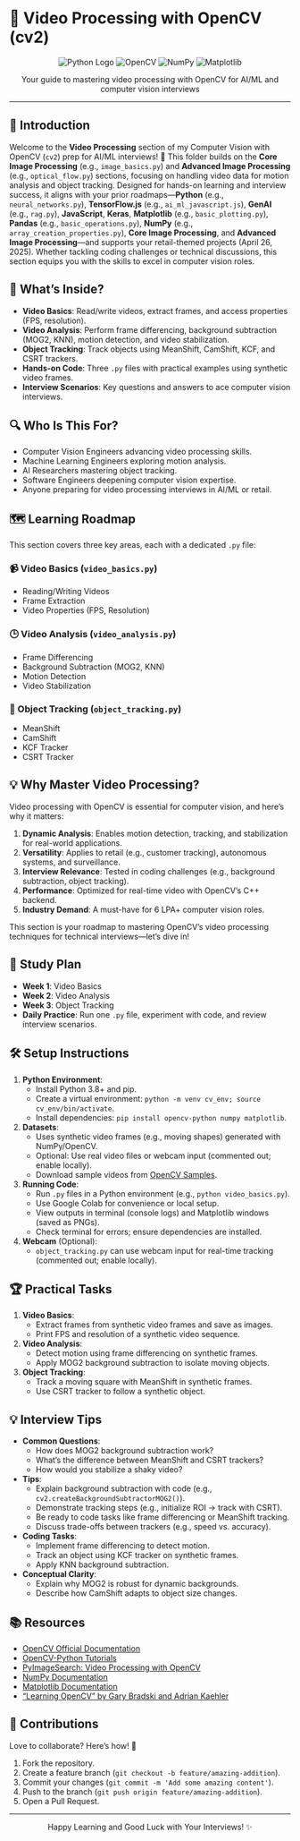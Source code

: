 # 🎥 Video Processing with OpenCV (cv2)

<div align="center">
  <img src="https://img.shields.io/badge/Python-3776AB?style=for-the-badge&logo=python&logoColor=white" alt="Python Logo" />
  <img src="https://img.shields.io/badge/OpenCV-5C3EE8?style=for-the-badge&logo=opencv&logoColor=white" alt="OpenCV" />
  <img src="https://img.shields.io/badge/NumPy-013243?style=for-the-badge&logo=numpy&logoColor=white" alt="NumPy" />
  <img src="https://img.shields.io/badge/Matplotlib-11557C?style=for-the-badge&logo=matplotlib&logoColor=white" alt="Matplotlib" />
</div>
<p align="center">Your guide to mastering video processing with OpenCV for AI/ML and computer vision interviews</p>

---

## 📖 Introduction

Welcome to the **Video Processing** section of my Computer Vision with OpenCV (`cv2`) prep for AI/ML interviews! 🚀 This folder builds on the **Core Image Processing** (e.g., `image_basics.py`) and **Advanced Image Processing** (e.g., `optical_flow.py`) sections, focusing on handling video data for motion analysis and object tracking. Designed for hands-on learning and interview success, it aligns with your prior roadmaps—**Python** (e.g., `neural_networks.py`), **TensorFlow.js** (e.g., `ai_ml_javascript.js`), **GenAI** (e.g., `rag.py`), **JavaScript**, **Keras**, **Matplotlib** (e.g., `basic_plotting.py`), **Pandas** (e.g., `basic_operations.py`), **NumPy** (e.g., `array_creation_properties.py`), **Core Image Processing**, and **Advanced Image Processing**—and supports your retail-themed projects (April 26, 2025). Whether tackling coding challenges or technical discussions, this section equips you with the skills to excel in computer vision roles.

## 🌟 What’s Inside?

- **Video Basics**: Read/write videos, extract frames, and access properties (FPS, resolution).
- **Video Analysis**: Perform frame differencing, background subtraction (MOG2, KNN), motion detection, and video stabilization.
- **Object Tracking**: Track objects using MeanShift, CamShift, KCF, and CSRT trackers.
- **Hands-on Code**: Three `.py` files with practical examples using synthetic video frames.
- **Interview Scenarios**: Key questions and answers to ace computer vision interviews.

## 🔍 Who Is This For?

- Computer Vision Engineers advancing video processing skills.
- Machine Learning Engineers exploring motion analysis.
- AI Researchers mastering object tracking.
- Software Engineers deepening computer vision expertise.
- Anyone preparing for video processing interviews in AI/ML or retail.

## 🗺️ Learning Roadmap

This section covers three key areas, each with a dedicated `.py` file:

### 📹 Video Basics (`video_basics.py`)
- Reading/Writing Videos
- Frame Extraction
- Video Properties (FPS, Resolution)

### 🕒 Video Analysis (`video_analysis.py`)
- Frame Differencing
- Background Subtraction (MOG2, KNN)
- Motion Detection
- Video Stabilization

### 🏃 Object Tracking (`object_tracking.py`)
- MeanShift
- CamShift
- KCF Tracker
- CSRT Tracker

## 💡 Why Master Video Processing?

Video processing with OpenCV is essential for computer vision, and here’s why it matters:
1. **Dynamic Analysis**: Enables motion detection, tracking, and stabilization for real-world applications.
2. **Versatility**: Applies to retail (e.g., customer tracking), autonomous systems, and surveillance.
3. **Interview Relevance**: Tested in coding challenges (e.g., background subtraction, object tracking).
4. **Performance**: Optimized for real-time video with OpenCV’s C++ backend.
5. **Industry Demand**: A must-have for 6 LPA+ computer vision roles.

This section is your roadmap to mastering OpenCV’s video processing techniques for technical interviews—let’s dive in!

## 📆 Study Plan

- **Week 1**: Video Basics
- **Week 2**: Video Analysis
- **Week 3**: Object Tracking
- **Daily Practice**: Run one `.py` file, experiment with code, and review interview scenarios.

## 🛠️ Setup Instructions

1. **Python Environment**:
   - Install Python 3.8+ and pip.
   - Create a virtual environment: `python -m venv cv_env; source cv_env/bin/activate`.
   - Install dependencies: `pip install opencv-python numpy matplotlib`.
2. **Datasets**:
   - Uses synthetic video frames (e.g., moving shapes) generated with NumPy/OpenCV.
   - Optional: Use real video files or webcam input (commented out; enable locally).
   - Download sample videos from [OpenCV Samples](https://github.com/opencv/opencv/tree/master/samples/data).
3. **Running Code**:
   - Run `.py` files in a Python environment (e.g., `python video_basics.py`).
   - Use Google Colab for convenience or local setup.
   - View outputs in terminal (console logs) and Matplotlib windows (saved as PNGs).
   - Check terminal for errors; ensure dependencies are installed.
4. **Webcam** (Optional):
   - `object_tracking.py` can use webcam input for real-time tracking (commented out; enable locally).

## 🏆 Practical Tasks

1. **Video Basics**:
   - Extract frames from synthetic video frames and save as images.
   - Print FPS and resolution of a synthetic video sequence.
2. **Video Analysis**:
   - Detect motion using frame differencing on synthetic frames.
   - Apply MOG2 background subtraction to isolate moving objects.
3. **Object Tracking**:
   - Track a moving square with MeanShift in synthetic frames.
   - Use CSRT tracker to follow a synthetic object.

## 💡 Interview Tips

- **Common Questions**:
  - How does MOG2 background subtraction work?
  - What’s the difference between MeanShift and CSRT trackers?
  - How would you stabilize a shaky video?
- **Tips**:
  - Explain background subtraction with code (e.g., `cv2.createBackgroundSubtractorMOG2()`).
  - Demonstrate tracking steps (e.g., initialize ROI → track with CSRT).
  - Be ready to code tasks like frame differencing or MeanShift tracking.
  - Discuss trade-offs between trackers (e.g., speed vs. accuracy).
- **Coding Tasks**:
  - Implement frame differencing to detect motion.
  - Track an object using KCF tracker on synthetic frames.
  - Apply KNN background subtraction.
- **Conceptual Clarity**:
  - Explain why MOG2 is robust for dynamic backgrounds.
  - Describe how CamShift adapts to object size changes.

## 📚 Resources

- [OpenCV Official Documentation](https://docs.opencv.org/)
- [OpenCV-Python Tutorials](https://opencv-python-tutroals.readthedocs.io/)
- [PyImageSearch: Video Processing with OpenCV](https://www.pyimagesearch.com/category/opencv/)
- [NumPy Documentation](https://numpy.org/doc/)
- [Matplotlib Documentation](https://matplotlib.org/stable/contents.html)
- [“Learning OpenCV” by Gary Bradski and Adrian Kaehler](https://www.oreilly.com/library/view/learning-opencv/9780596516130/)

## 🤝 Contributions

Love to collaborate? Here’s how! 🌟
1. Fork the repository.
2. Create a feature branch (`git checkout -b feature/amazing-addition`).
3. Commit your changes (`git commit -m 'Add some amazing content'`).
4. Push to the branch (`git push origin feature/amazing-addition`).
5. Open a Pull Request.

---

<div align="center">
  <p>Happy Learning and Good Luck with Your Interviews! ✨</p>
</div>